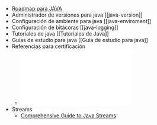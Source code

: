 - [Roadmap para JAVA](https://javarevisited.blogspot.com/2019/10/the-java-developer-roadmap.html#123)
- Administrador de versiones para java [[java-version]]
- Configuración de ambiente para java [[java-enviroment]]
- Configuración de bitácoras [[java-logging]]
- Tutoriales de java [[Tutoriales de Java]]
- Guías de estudio para java [[Guia de estudio para java]]
- Referencias para certificación
	- ![java6-certification-guide.pdf](../assets/java6-certification-guide_1647208784257_0.pdf)
- Streams
	- [Comprehensive Guide to Java Streams](https://reflectoring.io/comprehensive-guide-to-java-streams/)